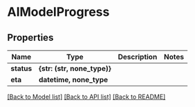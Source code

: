 # AIModelProgress


## Properties

Name | Type | Description | Notes
------------ | ------------- | ------------- | -------------
**status** | **{str: (str, none_type)}** |  | 
**eta** | **datetime, none_type** |  | 

[[Back to Model list]](../README.md#models) [[Back to API list]](../README.md#api-endpoints) [[Back to README]](../README.md)


